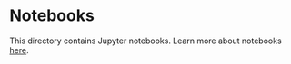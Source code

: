 # Notebooks

This directory contains Jupyter notebooks. Learn more about notebooks [here](https://jupyter.org/).
